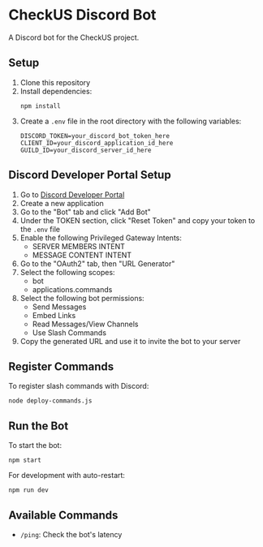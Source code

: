 # CheckUS Discord Bot

A Discord bot for the CheckUS project.

## Setup

1. Clone this repository
2. Install dependencies:
   ```
   npm install
   ```
3. Create a `.env` file in the root directory with the following variables:
   ```
   DISCORD_TOKEN=your_discord_bot_token_here
   CLIENT_ID=your_discord_application_id_here
   GUILD_ID=your_discord_server_id_here
   ```

## Discord Developer Portal Setup

1. Go to [Discord Developer Portal](https://discord.com/developers/applications)
2. Create a new application
3. Go to the "Bot" tab and click "Add Bot"
4. Under the TOKEN section, click "Reset Token" and copy your token to the `.env` file
5. Enable the following Privileged Gateway Intents:
   - SERVER MEMBERS INTENT
   - MESSAGE CONTENT INTENT
6. Go to the "OAuth2" tab, then "URL Generator"
7. Select the following scopes:
   - bot
   - applications.commands
8. Select the following bot permissions:
   - Send Messages
   - Embed Links
   - Read Messages/View Channels
   - Use Slash Commands
9. Copy the generated URL and use it to invite the bot to your server

## Register Commands

To register slash commands with Discord:

```
node deploy-commands.js
```

## Run the Bot

To start the bot:

```
npm start
```

For development with auto-restart:

```
npm run dev
```

## Available Commands

- `/ping`: Check the bot's latency 